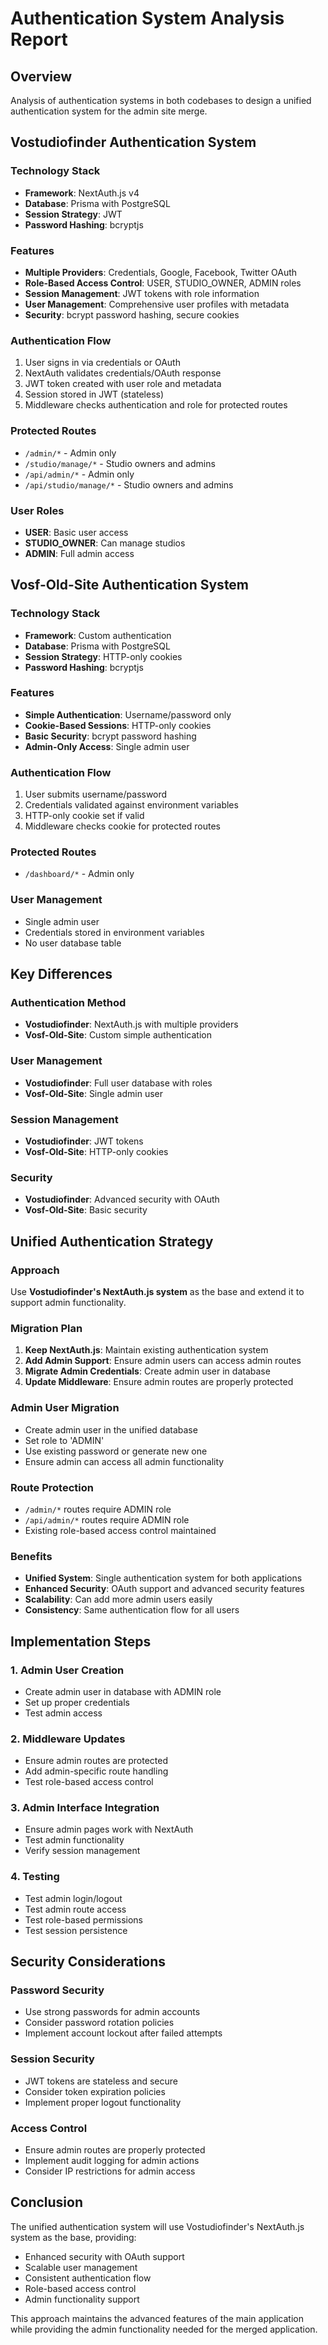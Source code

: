 # Authentication System Analysis Report

## Overview
Analysis of authentication systems in both codebases to design a unified authentication system for the admin site merge.

## Vostudiofinder Authentication System

### Technology Stack
- **Framework**: NextAuth.js v4
- **Database**: Prisma with PostgreSQL
- **Session Strategy**: JWT
- **Password Hashing**: bcryptjs

### Features
- **Multiple Providers**: Credentials, Google, Facebook, Twitter OAuth
- **Role-Based Access Control**: USER, STUDIO_OWNER, ADMIN roles
- **Session Management**: JWT tokens with role information
- **User Management**: Comprehensive user profiles with metadata
- **Security**: bcrypt password hashing, secure cookies

### Authentication Flow
1. User signs in via credentials or OAuth
2. NextAuth validates credentials/OAuth response
3. JWT token created with user role and metadata
4. Session stored in JWT (stateless)
5. Middleware checks authentication and role for protected routes

### Protected Routes
- `/admin/*` - Admin only
- `/studio/manage/*` - Studio owners and admins
- `/api/admin/*` - Admin only
- `/api/studio/manage/*` - Studio owners and admins

### User Roles
- **USER**: Basic user access
- **STUDIO_OWNER**: Can manage studios
- **ADMIN**: Full admin access

## Vosf-Old-Site Authentication System

### Technology Stack
- **Framework**: Custom authentication
- **Database**: Prisma with PostgreSQL
- **Session Strategy**: HTTP-only cookies
- **Password Hashing**: bcryptjs

### Features
- **Simple Authentication**: Username/password only
- **Cookie-Based Sessions**: HTTP-only cookies
- **Basic Security**: bcrypt password hashing
- **Admin-Only Access**: Single admin user

### Authentication Flow
1. User submits username/password
2. Credentials validated against environment variables
3. HTTP-only cookie set if valid
4. Middleware checks cookie for protected routes

### Protected Routes
- `/dashboard/*` - Admin only

### User Management
- Single admin user
- Credentials stored in environment variables
- No user database table

## Key Differences

### Authentication Method
- **Vostudiofinder**: NextAuth.js with multiple providers
- **Vosf-Old-Site**: Custom simple authentication

### User Management
- **Vostudiofinder**: Full user database with roles
- **Vosf-Old-Site**: Single admin user

### Session Management
- **Vostudiofinder**: JWT tokens
- **Vosf-Old-Site**: HTTP-only cookies

### Security
- **Vostudiofinder**: Advanced security with OAuth
- **Vosf-Old-Site**: Basic security

## Unified Authentication Strategy

### Approach
Use **Vostudiofinder's NextAuth.js system** as the base and extend it to support admin functionality.

### Migration Plan
1. **Keep NextAuth.js**: Maintain existing authentication system
2. **Add Admin Support**: Ensure admin users can access admin routes
3. **Migrate Admin Credentials**: Create admin user in database
4. **Update Middleware**: Ensure admin routes are properly protected

### Admin User Migration
- Create admin user in the unified database
- Set role to 'ADMIN'
- Use existing password or generate new one
- Ensure admin can access all admin functionality

### Route Protection
- `/admin/*` routes require ADMIN role
- `/api/admin/*` routes require ADMIN role
- Existing role-based access control maintained

### Benefits
- **Unified System**: Single authentication system for both applications
- **Enhanced Security**: OAuth support and advanced security features
- **Scalability**: Can add more admin users easily
- **Consistency**: Same authentication flow for all users

## Implementation Steps

### 1. Admin User Creation
- Create admin user in database with ADMIN role
- Set up proper credentials
- Test admin access

### 2. Middleware Updates
- Ensure admin routes are protected
- Add admin-specific route handling
- Test role-based access control

### 3. Admin Interface Integration
- Ensure admin pages work with NextAuth
- Test admin functionality
- Verify session management

### 4. Testing
- Test admin login/logout
- Test admin route access
- Test role-based permissions
- Test session persistence

## Security Considerations

### Password Security
- Use strong passwords for admin accounts
- Consider password rotation policies
- Implement account lockout after failed attempts

### Session Security
- JWT tokens are stateless and secure
- Consider token expiration policies
- Implement proper logout functionality

### Access Control
- Ensure admin routes are properly protected
- Implement audit logging for admin actions
- Consider IP restrictions for admin access

## Conclusion

The unified authentication system will use Vostudiofinder's NextAuth.js system as the base, providing:
- Enhanced security with OAuth support
- Scalable user management
- Consistent authentication flow
- Role-based access control
- Admin functionality support

This approach maintains the advanced features of the main application while providing the admin functionality needed for the merged application.
